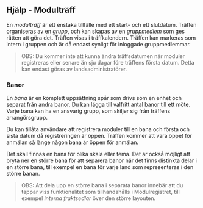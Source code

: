 ﻿## Hjälp - Modulträff
En *modulträff* är ett enstaka tillfälle med ett start- och ett slutdatum.
Träffen organiseras av en *grupp*, och kan skapas av en *gruppmedlem* som ges
rätten att göra det.
Träffen visas i träffkalendern.
Träffen kan markeras som intern i gruppen och är då endast synligt för inloggade gruppmedlemmar.
> OBS: Du kommer inte att kunna ändra träffsdatumen när moduler registreras
> eller senare än sju dagar före träffens första datum.
> Detta kan endast göras av landsadministratörer.
### Banor
En *bana* är en komplett uppsättning spår som drivs som en enhet och separat från andra banor.
Du kan lägga till valfritt antal banor till ett möte.
Varje bana kan ha en ansvarig grupp, som skiljer sig från träffens arrangörsgrupp.

Du kan tillåta användare att registrera moduler till en bana och första och sista datum då registreringen är öppen.
Träffen kommer att vara öppet för anmälan så länge någon bana är öppen för anmälan.

Det skall finnas en bana för olika skala eller tema.
Det är också möjligt att bryta ner en större bana för att separera banor när det finns distinkta delar i en större bana,
till exempel en bana för varje land som representeras i den större banan.
> OBS: Att dela upp en större bana i separata banor innebär att du tappar
> viss funktionalitet som tillhandahålls i Modulregistret, till exempel *interna fraktsedlar* över den större layouten.